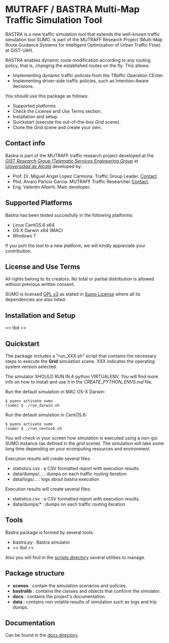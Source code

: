 # MUTRAFF / BASTRA Multi-Map Traffic Simulation Tool

BASTRA is a new traffic simulation tool that extends the well-known traffic simulation tool SUMO.  Is part of the MUTRAFF Research Project (Multi-Map Route Guidance Systems for Intelligent Optimization of Urban Traffic Flow) at GIST-UAH.

BASTRA enables dynamic route modification according to any routing policy, that is, changing the established routes on the fly. This allows:
* Implementing dynamic traffic policies from the TRaffic Operation CEnter.
* Implementing driver-side traffic policies, such as Intention-Aware decisions.

You should use this package as follows:
* Supported platforms
* Check the License and Use Terms section.
* Installation and setup.
* Quickstart (execute the out-of-the-box *Grid* scene).
* Clone the *Grid* scene and create your own.

## Contact info 
Bastra is part of the MUTRAFF traffic research project developed at the *[GIST Research Group (Telematic Services Engineering Group](https://portal.uah.es/portal/page/portal/grupos_de_investigacion/49/Presentacion/QuienesSomos)* at *[Universidad de Alcala](http://www.uah.es)* developed by:
* Prof. Dr. Miguel Angel Lopez Carmona. Traffic Group Leader. [Contact](mailto://miguellopez.carmona@uah.es)
* Phd. Alvaro Paricio Garcia. MUTRAFF Traffic Researcher [Contact](mailto://alvaro.paricio@uah.es).
* Eng. Valentin Alberti. Main developer.

## Supported Platforms

Bastra has been tested succesfully in the following platforms:
* Linux CentOS.6 x64
* OS X Darwin x64 (MAC)
* Windows 7

If you port the tool to a new platform, we will kindly appreciate your contribution.

## License and Use Terms

All rights belong to its creators. No total or partial distribution is allowed 
without previous written consent.

SUMO is licensed [GPL v3](https://gnu.org/licenses/gpl.html) as stated in [Sumo License](http://sumo.dlr.de/wiki/License) where all its dependencies are also listed.

## Installation and Setup

<< tbd >>

## Quickstart

The package includes a "run_XXX.sh" script that contains the necessary steps to execute the __Grid__ simulation scene. XXX indicates the operating system version selected.

The simulator SHOULD RUN IN A python VIRTUALENV. You will find more info on how to install and use it in the *CREATE_PYTHON_ENVS.md* file.

Run the default simulation in MAC OS-X Darwin:
```
$ pyenv activate sumo
(sumo) $ ./run_darwin.sh
```

Run the default simulation in CentOS.6:
```
$ pyenv activate sumo
(sumo) $ ./run_centos6.sh
```

You will check in your screen how simulation is executed using a non-gui SUMO instance (as defined in the *grid* scene). The simulation will take some long time depending on your ecomputing resources and environment.

Execution results will create several files:
* statistics.csv : a CSV formatted report with execution results.
* data/dumps/... : dumps on each traffic routing iteration
* data/logs/... : logs about bastra execution

Execution results will create several files:
* statistics.csv : a CSV formatted report with execution results.
* data/dumps/* : dumps on each traffic routing iteration

## Tools

Bastra package is formed by several tools:
* *bastra.py* : Bastra simulator
* << tbd >>

Also you will find in the [scripts directory](scripts/) several utilities to manage.

## Package structure
* __scenes__ : contain the simulation scenarios and policies.
* __bastralib__ : contains the classes and objects that conform the simulator.
* __docs__ : contains the project's documentation.
* __data__ : contains non volatile results of simulation such as logs and trip dumps.

## Documentation

Can be found in the [docs directory](docs/).
